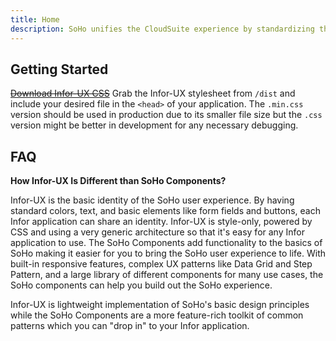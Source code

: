 ```yaml
---
title: Home
description: SoHo unifies the CloudSuite experience by standardizing the universal design elements like colors, text, and buttons. Infor-UX is a simple CSS library to help implement SoHo design principles with easy-to-follow and easy-to-implement rules and code.
---
```


## Getting Started

~~[Download Infor-UX CSS](#)~~ Grab the Infor-UX stylesheet from `/dist` and include your desired file in the `<head>` of your application. The `.min.css` version should be used in production due to its smaller file size but the `.css` version might be better in development for any necessary debugging.

## FAQ

**How Infor-UX Is Different than SoHo Components?**

Infor-UX is the basic identity of the SoHo user experience. By having standard colors, text, and basic elements like form fields and buttons, each Infor application can share an identity. Infor-UX is style-only, powered by CSS and using a very generic architecture so that it's easy for any Infor application to use. The SoHo Components add functionality to the basics of SoHo making it easier for you to bring the SoHo user experience to life. With built-in responsive features, complex UX patterns like Data Grid and Step Pattern, and a large library of different components for many use cases, the SoHo components can help you build out the SoHo experience.

Infor-UX is lightweight implementation of SoHo's basic design principles while the SoHo Components are a more feature-rich toolkit of common patterns which you can "drop in" to your Infor application.
